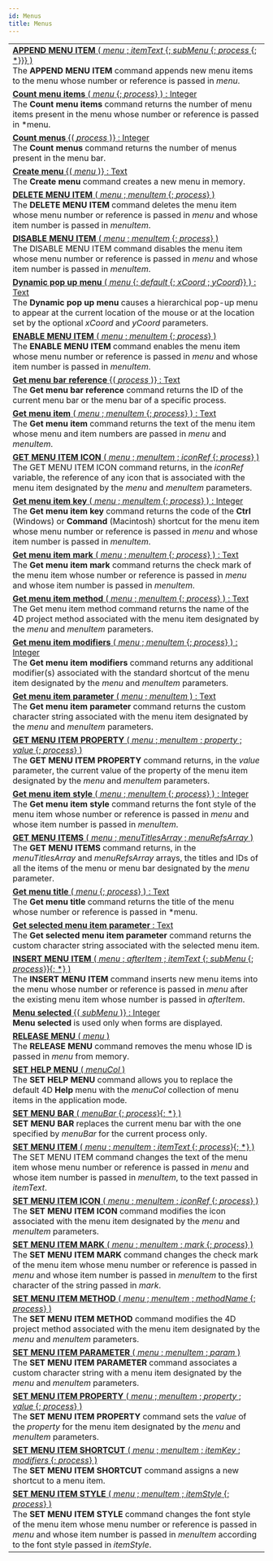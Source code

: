 ```yaml
---
id: Menus
title: Menus
---
```

||
|---|
|[**APPEND MENU ITEM** ( *menu* ; *itemText* {; *subMenu* {; *process* {; *}}} )](../../commands-legacy/append-menu-item)<br/>The **APPEND MENU ITEM** command appends new menu items to the menu whose number or reference is passed in *menu*.|
|[**Count menu items** ( *menu* {; *process*} ) : Integer](../../commands-legacy/count-menu-items)<br/>The **Count menu items** command returns the number of menu items present in the menu whose number or reference is passed in *menu.|
|[**Count menus** {( *process* )} : Integer](../../commands-legacy/count-menus)<br/>The **Count menus** command returns the number of menus present in the menu bar.|
|[**Create menu** {( *menu* )} : Text](../../commands-legacy/create-menu)<br/>The **Create menu** command creates a new menu in memory.|
|[**DELETE MENU ITEM** ( *menu* ; *menuItem* {; *process*} )](../../commands-legacy/delete-menu-item)<br/>The **DELETE MENU ITEM** command deletes the menu item whose menu number or reference is passed in *menu* and whose item number is passed in *menuItem*.|
|[**DISABLE MENU ITEM** ( *menu* ; *menuItem* {; *process*} )](../../commands-legacy/disable-menu-item)<br/>The DISABLE MENU ITEM command disables the menu item whose menu number or reference is passed in *menu* and whose item number is passed in *menuItem*.|
|[**Dynamic pop up menu** ( *menu* {; *default* {; *xCoord* ; *yCoord*}} )  : Text](../../commands-legacy/dynamic-pop-up-menu)<br/>The **Dynamic pop up menu** causes a hierarchical pop-up menu to appear at the current location of the mouse or at the location set by the optional *xCoord* and *yCoord* parameters.|
|[**ENABLE MENU ITEM** ( *menu* ; *menuItem* {; *process*} )](../../commands-legacy/enable-menu-item)<br/>The **ENABLE MENU ITEM** command enables the menu item whose menu number or reference is passed in *menu* and whose item number is passed in *menuItem*.|
|[**Get menu bar reference** {( *process* )} : Text](../../commands-legacy/get-menu-bar-reference)<br/>The **Get menu bar reference** command returns the ID of the current menu bar or the menu bar of a specific process.|
|[**Get menu item** ( *menu* ; *menuItem* {; *process*} ) : Text](../../commands-legacy/get-menu-item)<br/>The **Get menu item** command returns the text of the menu item whose menu and item numbers are passed in *menu* and *menuItem*.|
|[**GET MENU ITEM ICON** ( *menu* ; *menuItem* ; *iconRef* {; *process*} )](../../commands-legacy/get-menu-item-icon)<br/>The GET MENU ITEM ICON command returns, in the *iconRef* variable, the reference of any icon that is associated with the menu item designated by the *menu* and *menuItem* parameters.|
|[**Get menu item key** ( *menu* ; *menuItem* {; *process*} ) : Integer](../../commands-legacy/get-menu-item-key)<br/>The **Get menu item key** command returns the code of the **Ctrl** (Windows) or **Command** (Macintosh) shortcut for the menu item whose menu number or reference is passed in *menu* and whose item number is passed in *menuItem*.|
|[**Get menu item mark** ( *menu* ; *menuItem* {; *process*} ) : Text](../../commands-legacy/get-menu-item-mark)<br/>The **Get menu item mark** command returns the check mark of the menu item whose number or reference is passed in *menu* and whose item number is passed in *menuItem*.|
|[**Get menu item method** ( *menu* ; *menuItem* {; *process*} ) : Text](../../commands-legacy/get-menu-item-method)<br/>The Get menu item method command returns the name of the 4D project method associated with the menu item designated by the *menu* and *menuItem* parameters.|
|[**Get menu item modifiers** ( *menu* ; *menuItem* {; *process*} ) : Integer](../../commands-legacy/get-menu-item-modifiers)<br/>The **Get menu item modifiers** command returns any additional modifier(s) associated with the standard shortcut of the menu item designated by the *menu* and *menuItem* parameters.|
|[**Get menu item parameter** ( *menu* ; *menuItem* ) : Text](../../commands-legacy/get-menu-item-parameter)<br/>The **Get menu item parameter** command returns the custom character string associated with the menu item designated by the *menu* and *menuItem* parameters.|
|[**GET MENU ITEM PROPERTY** ( *menu* ; *menuItem* ; *property* ; *value* {; *process*} )](../../commands-legacy/get-menu-item-property)<br/>The **GET MENU ITEM PROPERTY** command returns, in the *value* parameter, the current value of the property of the menu item designated by the *menu* and *menuItem* parameters.|
|[**Get menu item style** ( *menu* ; *menuItem* {; *process*} ) : Integer](../../commands-legacy/get-menu-item-style)<br/>The **Get menu item style** command returns the font style of the menu item whose number or reference is passed in *menu* and whose item number is passed in *menuItem*.|
|[**GET MENU ITEMS** ( *menu* ; *menuTitlesArray* ; *menuRefsArray* )](../../commands-legacy/get-menu-items)<br/>The **GET MENU ITEMS** command returns, in the *menuTitlesArray* and *menuRefsArray* arrays, the titles and IDs of all the items of the menu or menu bar designated by the *menu* parameter.|
|[**Get menu title** ( *menu* {; *process*} ) : Text](../../commands-legacy/get-menu-title)<br/>The **Get menu title** command returns the title of the menu whose number or reference is passed in *menu.|
|[**Get selected menu item parameter**  : Text](../../commands-legacy/get-selected-menu-item-parameter)<br/>The **Get selected menu item parameter** command returns the custom character string associated with the selected menu item.|
|[**INSERT MENU ITEM** ( *menu* ; *afterItem* ; *itemText* {; *subMenu* {; *process*}}{; *} )](../../commands-legacy/insert-menu-item)<br/>The **INSERT MENU ITEM** command inserts new menu items into the menu whose number or reference is passed in *menu* after the existing menu item whose number is passed in *afterItem*.|
|[**Menu selected** {( *subMenu* )} : Integer](../../commands-legacy/menu-selected)<br/>**Menu selected** is used only when forms are displayed.|
|[**RELEASE MENU** ( *menu* )](../../commands-legacy/release-menu)<br/>The **RELEASE MENU** command removes the menu whose ID is passed in *menu* from memory.|
|[**SET HELP MENU** ( *menuCol* )](../../commands-legacy/set-help-menu)<br/>The **SET HELP MENU** command allows you to replace the default 4D **Help** menu with the *menuCol* collection of menu items in the application mode.|
|[**SET MENU BAR** ( *menuBar* {; *process*}{; *} )](../../commands-legacy/set-menu-bar)<br/>**SET MENU BAR** replaces the current menu bar with the one specified by *menuBar* for the current process only.|
|[**SET MENU ITEM** ( *menu* ; *menuItem* ; *itemText* {; *process*}{; *} )](../../commands-legacy/set-menu-item)<br/>The SET MENU ITEM command changes the text of the menu item whose menu number or reference is passed in *menu* and whose item number is passed in *menuItem*, to the text passed in *itemText*.|
|[**SET MENU ITEM ICON** ( *menu* ; *menuItem* ; *iconRef* {; *process*} )](../../commands-legacy/set-menu-item-icon)<br/>The **SET MENU ITEM ICON** command modifies the icon associated with the menu item designated by the *menu* and *menuItem* parameters.|
|[**SET MENU ITEM MARK** ( *menu* ; *menuItem* ; *mark* {; *process*} )](../../commands-legacy/set-menu-item-mark)<br/>The **SET MENU ITEM MARK** command changes the check mark of the menu item whose menu number or reference is passed in *menu* and whose item number is passed in *menuItem* to the first character of the string passed in *mark*.|
|[**SET MENU ITEM METHOD** ( *menu* ; *menuItem* ; *methodName* {; *process*} )](../../commands-legacy/set-menu-item-method)<br/>The **SET MENU ITEM METHOD** command modifies the 4D project method associated with the menu item designated by the *menu* and *menuItem* parameters.|
|[**SET MENU ITEM PARAMETER** ( *menu* ; *menuItem* ; *param* )](../../commands-legacy/set-menu-item-parameter)<br/>The **SET MENU ITEM PARAMETER** command associates a custom character string with a menu item designated by the *menu* and *menuItem* parameters.|
|[**SET MENU ITEM PROPERTY** ( *menu* ; *menuItem* ; *property* ; *value* {; *process*} )](../../commands-legacy/set-menu-item-property)<br/>The **SET MENU ITEM PROPERTY** command sets the *value* of the *property* for the menu item designated by the *menu* and *menuItem* parameters.|
|[**SET MENU ITEM SHORTCUT** ( *menu* ; *menuItem* ; *itemKey* ; *modifiers* {; *process*} )](../../commands-legacy/set-menu-item-shortcut)<br/>The **SET MENU ITEM SHORTCUT** command assigns a new shortcut to a menu item.|
|[**SET MENU ITEM STYLE** ( *menu* ; *menuItem* ; *itemStyle* {; *process*} )](../../commands-legacy/set-menu-item-style)<br/>The **SET MENU ITEM STYLE** command changes the font style of the menu item whose menu number or reference is passed in *menu* and whose item number is passed in *menuItem* according to the font style passed in *itemStyle*.|
